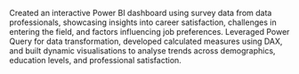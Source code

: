 Created an interactive Power BI dashboard using survey data from data professionals, showcasing insights into career satisfaction, challenges in entering the field, and factors influencing job preferences. Leveraged Power Query for data transformation, developed calculated measures using DAX, and built dynamic visualisations to analyse trends across demographics, education levels, and professional satisfaction.
